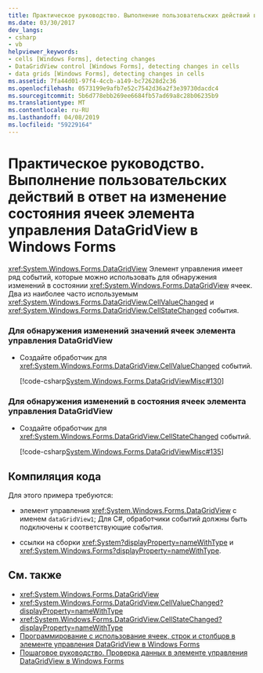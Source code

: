 ```yaml
---
title: Практическое руководство. Выполнение пользовательских действий в ответ на изменение состояния ячеек элемента управления DataGridView в Windows Forms
ms.date: 03/30/2017
dev_langs:
- csharp
- vb
helpviewer_keywords:
- cells [Windows Forms], detecting changes
- DataGridView control [Windows Forms], detecting changes in cells
- data grids [Windows Forms], detecting changes in cells
ms.assetid: 7fa44d01-97f4-4ccb-a149-bc72628d2c36
ms.openlocfilehash: 0573199e9afb7e52c7542d36a2f3e39730dacdc4
ms.sourcegitcommit: 5b6d778ebb269ee6684fb57ad69a8c28b06235b9
ms.translationtype: MT
ms.contentlocale: ru-RU
ms.lasthandoff: 04/08/2019
ms.locfileid: "59229164"
---
```

# <a name="how-to-perform-a-custom-action-based-on-changes-in-a-cell-of-a-windows-forms-datagridview-control"></a>Практическое руководство. Выполнение пользовательских действий в ответ на изменение состояния ячеек элемента управления DataGridView в Windows Forms
<xref:System.Windows.Forms.DataGridView> Элемент управления имеет ряд событий, которые можно использовать для обнаружения изменений в состоянии <xref:System.Windows.Forms.DataGridView> ячеек. Два из наиболее часто используемым <xref:System.Windows.Forms.DataGridView.CellValueChanged> и <xref:System.Windows.Forms.DataGridView.CellStateChanged> события.  
  
### <a name="to-detect-changes-in-the-values-of-datagridview-cells"></a>Для обнаружения изменений значений ячеек элемента управления DataGridView  
  
-   Создайте обработчик для <xref:System.Windows.Forms.DataGridView.CellValueChanged> событий.  
  
     [!code-csharp[System.Windows.Forms.DataGridViewMisc#130](~/samples/snippets/csharp/VS_Snippets_Winforms/System.Windows.Forms.DataGridViewMisc/CS/datagridviewmisc.cs#130)]
       
  
### <a name="to-detect-changes-in-the-states-of-datagridview-cells"></a>Для обнаружения изменений в состояния ячеек элемента управления DataGridView  
  
-   Создайте обработчик для <xref:System.Windows.Forms.DataGridView.CellStateChanged> событий.  
  
     [!code-csharp[System.Windows.Forms.DataGridViewMisc#135](~/samples/snippets/csharp/VS_Snippets_Winforms/System.Windows.Forms.DataGridViewMisc/CS/datagridviewmisc.cs#135)]
       
  
## <a name="compiling-the-code"></a>Компиляция кода  
 Для этого примера требуются:  
  
-   элемент управления <xref:System.Windows.Forms.DataGridView> с именем `dataGridView1`; Для C#, обработчики событий должны быть подключены к соответствующие события.  
  
-   ссылки на сборки <xref:System?displayProperty=nameWithType> и <xref:System.Windows.Forms?displayProperty=nameWithType>.  
  
## <a name="see-also"></a>См. также

- <xref:System.Windows.Forms.DataGridView>
- <xref:System.Windows.Forms.DataGridView.CellValueChanged?displayProperty=nameWithType>
- <xref:System.Windows.Forms.DataGridView.CellStateChanged?displayProperty=nameWithType>
- [Программирование с использование ячеек, строк и столбцов в элементе управления DataGridView в Windows Forms](programming-with-cells-rows-and-columns-in-the-datagrid.md)
- [Пошаговое руководство. Проверка данных в элементе управления DataGridView в Windows Forms](walkthrough-validating-data-in-the-windows-forms-datagridview-control.md)
